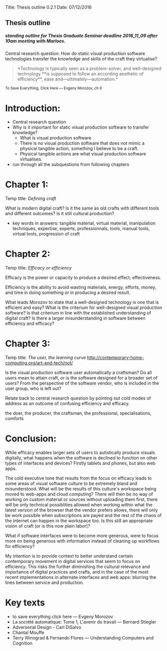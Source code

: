 Title: Thesis outline 0.2.1
Date: 07/12/2016

## Thesis outline
##### standing outline for Thesis Graduate Seminar deadline 2016_11_09 after 10am meeting with Marloes.

Central research question: How do static visual production software technologies transfer the knowledge and skills of the craft they virtualise?

<blockquote>
*Technology is typically seen as a problem-solver, and well-designed technology **is supposed to follow an according aesthetic of efficiency**, ease and—ultimately—automation.*
</blockquote>
<small>To Save Everything, Click Here — Evgeny Morozov, ch 9</small>

# Introduction:
* Central research question
* Why is it important for static visual production software to transfer knowledge?
  * What is visual production software
  * There is no visual production software that does not mimic a physical tangible action, something I believe to be a craft.
  * Physical tangible actions are what visual production software virtualises.
* run through all the subquestions from following chapters

# Chapter 1:
Temp title: *Defining craft*

What is modern digital craft? Is it the same as old crafts with different tools and different outcomes? Is it still cultural production?

* key words in answers: tangible material, virtual material, manipulation techniques, expertise, experts, professionnals, tools, manual tools, virtual tools, progression of craft

# Chapter 2:
Temp title: *Efficacy or efficiency*

Efficacy is the power or capacity to produce a desired effect; effectiveness.

Efficiency is the ability to avoid wasting materials, energy, efforts, money, and time in doing something or in producing a desired result.

What leads Morozov to state that a well-designed technology is one that is efficient and easy? What is the criterium for well-designed visual production software? Is that criterium in line with the established understanding of digital craft?
Is there a larger misunderstanding in software between efficiency and efficacy?

# Chapter 3:
Temp title: *The user, the learning curve* http://contemporary-home-computing.org/art-and-tech/not/

Is the visual production software user automatically a craftsman? Do all users mean to attain craft, or is the software designed for a broader set of users? From the perspective of the software vendor, who is included in the user group, who is left out?

Relate back to central research question by pointing out cold modes of address as an outcome of confusing efficiency and efficacy.

the doer, the producer, the craftsman, the professional, specialisations, comforts

# Conclusion:
<!--Temp title: *multiple interfaces* -->

While efficacy enables larger sets of users to autistically produce visuals digitally, what happens when the software is declined to function on other types of interfaces and devices? Firstly tablets and phones, but also web apps.

The cold executive tone that results from the focus on efficacy leads to some areas of visual software culture to be extremely bland and misunderstood. What will be the results of this culture's workspace being moved to web-apps and cloud computing? There will then be no way of working on custom material or sources without uploading them first, there will be only technical possiblities allowed when working within what the latest version of the browser that the vendor prefers allows, there will only be work possible when subscriptions are payed and the rest of the chaos of the internet can happen in the workspace too. Is this still an appropriate vision of craft (or is this now plain labor)?

What if software interfaces were to become more generous, were to focus more on being generous with information instead of cleaning up workflows for efficiency?

<!--
Comment on this quote:

<!--
> in every user interface study we’ve ever done […], [we found] it’s pretty easy to learn how to use these things ‘til you hit the file system and then the learning curve goes vertical. So you ask yourself, why is the file system the face of the OS? Wouldn’t it be better if there was a better way to find stuff?

> Now, e-mail, there’s always been a better way to find stuff. You don’t keep your e-mail on your file system, right? The app manages it. And that was the breakthrough, as an example, in iTunes. You don’t keep your music in the file system, that would be crazy. You keep it in this app that knows about music and knows how to find things in lots of different ways. Same with photos: we’ve got an app that knows all about photos. And these apps manage their own file storage. […]

>[...] And eventually, the file system management is just gonna be an app for pros and consumers aren’t gonna need to use it.

<small>Steve Jobs on the file system; video transcription [from here](https://oleb.net/blog/2012/06/steve-jobs-on-the-file-system/)</small>

coming full circle, Apple Pencil, Adobe rulers, even the place where the computer tool runs becomes blurry. The cloud. Solutions to file handeling.
-->
<!--
# Conclusion:

A place to recap, repeat some aspects faster, and elude back to the central question.

Hope to find place in conclusion to explain how a contributive software model answers some if the issues raised above, displacing the user and calling upon a larger context of knowledge  and intelligence.

---

-->

My intention is to provide context to better understand certain contemporary movement in digital services that seem to focus on efficiency. This risks the further diminishing the cultural relevance and importance of digital practices and crafts, and in the case of the most recent implementations in alternate interfaces and web apps: blurring the lines between service and production.



# Key texts
* to save everything click here — Evgeny Morozov<br>
* La société automatique: Tome 1, L'avenir du travail — Bernard Stiegler
* Adverserial Design - Carl DiSalvo<br>
* Chantal Mouffe<br>
* Terry Winograd & Fernando Flores — Understanding Computers and Cognition<br>
